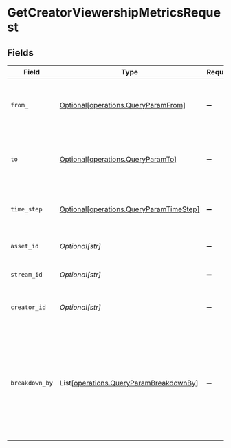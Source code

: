 # GetCreatorViewershipMetricsRequest


## Fields

| Field                                                                                                                           | Type                                                                                                                            | Required                                                                                                                        | Description                                                                                                                     |
| ------------------------------------------------------------------------------------------------------------------------------- | ------------------------------------------------------------------------------------------------------------------------------- | ------------------------------------------------------------------------------------------------------------------------------- | ------------------------------------------------------------------------------------------------------------------------------- |
| `from_`                                                                                                                         | [Optional[operations.QueryParamFrom]](../../models/operations/queryparamfrom.md)                                                | :heavy_minus_sign:                                                                                                              | Start timestamp for the query range (inclusive)                                                                                 |
| `to`                                                                                                                            | [Optional[operations.QueryParamTo]](../../models/operations/queryparamto.md)                                                    | :heavy_minus_sign:                                                                                                              | End timestamp for the query range (exclusive)                                                                                   |
| `time_step`                                                                                                                     | [Optional[operations.QueryParamTimeStep]](../../models/operations/queryparamtimestep.md)                                        | :heavy_minus_sign:                                                                                                              | The time step to aggregate viewership metrics by                                                                                |
| `asset_id`                                                                                                                      | *Optional[str]*                                                                                                                 | :heavy_minus_sign:                                                                                                              | The asset ID to filter metrics for                                                                                              |
| `stream_id`                                                                                                                     | *Optional[str]*                                                                                                                 | :heavy_minus_sign:                                                                                                              | The stream ID to filter metrics for                                                                                             |
| `creator_id`                                                                                                                    | *Optional[str]*                                                                                                                 | :heavy_minus_sign:                                                                                                              | The creator ID to filter the query results                                                                                      |
| `breakdown_by`                                                                                                                  | List[[operations.QueryParamBreakdownBy](../../models/operations/queryparambreakdownby.md)]                                      | :heavy_minus_sign:                                                                                                              | The list of fields to break down the query results. Specify this<br/>query-string multiple times to break down by multiple fields.<br/> |